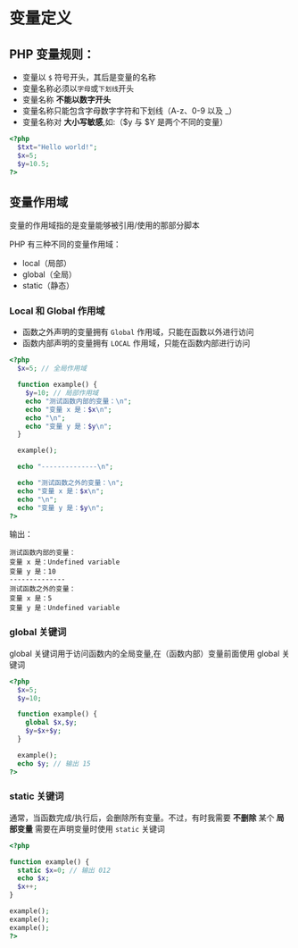 # 变量定义

## PHP 变量规则：

- 变量以 `$` 符号开头，其后是变量的名称
- 变量名称必须以`字母`或`下划线`开头
- 变量名称 **不能以数字开头**
- 变量名称只能包含字母数字字符和下划线（A-z、0-9 以及 _）
- 变量名称对 **大小写敏感**,如:（$y 与 $Y 是两个不同的变量）


```php
<?php
  $txt="Hello world!";
  $x=5;
  $y=10.5;
?>
```

## 变量作用域

变量的作用域指的是变量能够被引用/使用的那部分脚本

PHP 有三种不同的变量作用域：
- local（局部）
- global（全局）
- static（静态）

### Local 和 Global 作用域

- 函数之外声明的变量拥有 `Global` 作用域，只能在函数以外进行访问
- 函数内部声明的变量拥有 `LOCAL` 作用域，只能在函数内部进行访问

```php
<?php
  $x=5; // 全局作用域

  function example() {
    $y=10; // 局部作用域
    echo "测试函数内部的变量：\n";
    echo "变量 x 是：$x\n";
    echo "\n";
    echo "变量 y 是：$y\n";
  } 

  example();

  echo "--------------\n";

  echo "测试函数之外的变量：\n";
  echo "变量 x 是：$x\n";
  echo "\n";
  echo "变量 y 是：$y\n";
?>
```

输出：

```
测试函数内部的变量：
变量 x 是：Undefined variable
变量 y 是：10
--------------
测试函数之外的变量：
变量 x 是：5
变量 y 是：Undefined variable
```

### global 关键词

global 关键词用于访问函数内的全局变量,在（函数内部）变量前面使用 global 关键词

```php
<?php
  $x=5;
  $y=10;

  function example() {
    global $x,$y;
    $y=$x+$y;
  }

  example();
  echo $y; // 输出 15
?>
```

### static 关键词

通常，当函数完成/执行后，会删除所有变量。不过，有时我需要 **不删除** 某个 **局部变量** 需要在声明变量时使用 `static` 关键词

```php
<?php

function example() {
  static $x=0; // 输出 012
  echo $x;
  $x++;
}

example();
example();
example();
?>
```

